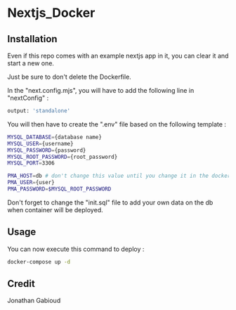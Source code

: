 # Nextjs_Docker

## Installation

Even if this repo comes with an example nextjs app in it, you can clear it and start a new one.

Just be sure to don't delete the Dockerfile.

In the "next.config.mjs", you will have to add the following line in "nextConfig" :

```bash
output: 'standalone'
```

You will then have to create the ".env" file based on the following template :

```bash
MYSQL_DATABASE={database name}
MYSQL_USER={username}
MYSQL_PASSWORD={password}
MYSQL_ROOT_PASSWORD={root_password}
MYSQL_PORT=3306

PMA_HOST=db # don't change this value until you change it in the docker compose as well
PMA_USER={user}
PMA_PASSWORD=$MYSQL_ROOT_PASSWORD
```

Don't forget to change the "init.sql" file to add your own data on the db when container will be deployed.

## Usage

You can now execute this command to deploy :

```bash
docker-compose up -d
```

## Credit

Jonathan Gabioud
